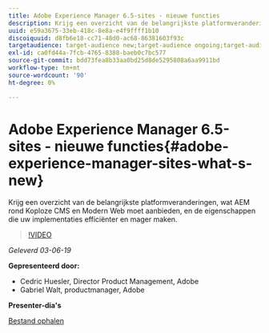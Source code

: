 ```yaml
---
title: Adobe Experience Manager 6.5-sites - nieuwe functies
description: Krijg een overzicht van de belangrijkste platformveranderingen, wat AEM rond Koploze CMS en Modern Web moet aanbieden, en de eigenschappen die uw implementaties efficiënter en mager maken.
uuid: e59a3675-33eb-418c-8e8a-e4f9ffff1b10
discoiquuid: d8fb6e18-cc71-48d0-ac68-86381603f93c
targetaudience: target-audience new;target-audience ongoing;target-audience upgrader
exl-id: ca0fd44a-7fcb-4765-8388-baeb0c7bc577
source-git-commit: bdd73fea8b33aa0bd25d8de5295808a6aa9911bd
workflow-type: tm+mt
source-wordcount: '90'
ht-degree: 0%

---
```


# Adobe Experience Manager 6.5-sites - nieuwe functies{#adobe-experience-manager-sites-what-s-new}

Krijg een overzicht van de belangrijkste platformveranderingen, wat AEM rond Koploze CMS en Modern Web moet aanbieden, en de eigenschappen die uw implementaties efficiënter en mager maken.

>[!VIDEO](https://video.tv.adobe.com/v/26368/?quality=9)

*Geleverd 03-06-19*

**Gepresenteerd door:**

* Cedric Huesler, Director Product Management, Adobe
* Gabriel Walt, productmanager, Adobe

**Presenter-dia&#39;s**

[Bestand ophalen](assets/aem65-whatsnewgem-march6.pdf)
